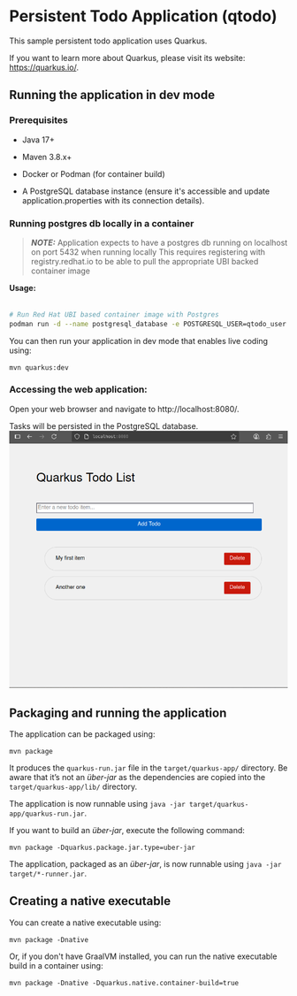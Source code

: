 # Persistent Todo Application (qtodo)

This sample persistent todo application uses Quarkus.

If you want to learn more about Quarkus, please visit its website: <https://quarkus.io/>.


## Running the application in dev mode


### Prerequisites

* Java 17+

* Maven 3.8.x+

* Docker or Podman (for container build)

* A PostgreSQL database instance (ensure it's accessible and update application.properties with its connection details).

### Running postgres db locally in a container
> **_NOTE:_**  Application expects to have a postgres db running on localhost on port 5432 when running locally
This requires registering with registry.redhat.io to be able to pull the appropriate UBI backed container image

**Usage:**
```bash

# Run Red Hat UBI based container image with Postgres
podman run -d --name postgresql_database -e POSTGRESQL_USER=qtodo_user -e POSTGRESQL_PASSWORD=RedH@tPassw0rd -e POSTGRESQL_DATABASE=tasks -p 5432:5432 registry.redhat.io/rhel8/postgresql-16
```

You can then run your application in dev mode that enables live coding using:

```shell script
mvn quarkus:dev
```
### Accessing the web application:
Open your web browser and navigate to http://localhost:8080/.

Tasks will be persisted in the PostgreSQL database.
![Alt text](./images/qtodo.png)

## Packaging and running the application

The application can be packaged using:

```shell script
mvn package
```

It produces the `quarkus-run.jar` file in the `target/quarkus-app/` directory.
Be aware that it’s not an _über-jar_ as the dependencies are copied into the `target/quarkus-app/lib/` directory.

The application is now runnable using `java -jar target/quarkus-app/quarkus-run.jar`.

If you want to build an _über-jar_, execute the following command:

```shell script
mvn package -Dquarkus.package.jar.type=uber-jar
```

The application, packaged as an _über-jar_, is now runnable using `java -jar target/*-runner.jar`.

## Creating a native executable

You can create a native executable using:

```shell script
mvn package -Dnative
```

Or, if you don't have GraalVM installed, you can run the native executable build in a container using:

```shell script
mvn package -Dnative -Dquarkus.native.container-build=true
```